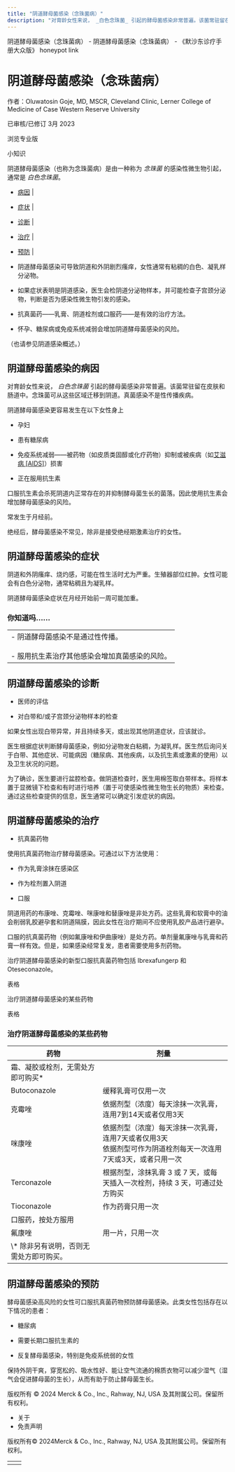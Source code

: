 ```yaml
---
title: "阴道酵母菌感染（念珠菌病）"
description: "对育龄女性来说， _白色念珠菌_ 引起的酵母菌感染非常普遍。该菌常驻留在皮肤和肠道中。念珠菌可从这些区域迁移到阴道。真菌感染不是性传播疾病。"
---
```


﻿阴道酵母菌感染（念珠菌病） \- 阴道酵母菌感染（念珠菌病） \- 《默沙东诊疗手册大众版》 honeypot link

# 阴道酵母菌感染（念珠菌病）

作者：Oluwatosin Goje, MD, MSCR, Cleveland Clinic, Lerner College of Medicine of Case
Western Reserve University

已审核/已修订 3月 2023

浏览专业版

小知识

阴道酵母菌感染（也称为念珠菌病）是由一种称为 _念珠菌_ 的感染性微生物引起，通常是 _白色念珠菌_。

- [病因](#病因_v804067_zh) \|
- [症状](#症状_v804073_zh) \|
- [诊断](#诊断_v21850223_zh) \|
- [治疗](#治疗_v804100_zh) \|
- [预防](#预防_v804088_zh) \|

- 阴道酵母菌感染可导致阴道和外阴剧烈瘙痒，女性通常有粘稠的白色、凝乳样分泌物。

- 如果症状表明是阴道感染，医生会检阴道分泌物样本，并可能检查子宫颈分泌物，判断是否为感染性微生物引发的感染。

- 抗真菌药——乳膏、阴道栓剂或口服药——是有效的治疗方法。

- 怀孕、糖尿病或免疫系统减弱会增加阴道酵母菌感染的风险。


（也请参见阴道感染概述。）

## 阴道酵母菌感染的病因

对育龄女性来说， _白色念珠菌_ 引起的酵母菌感染非常普遍。该菌常驻留在皮肤和肠道中。念珠菌可从这些区域迁移到阴道。真菌感染不是性传播疾病。

阴道酵母菌感染更容易发生在以下女性身上

- 孕妇

- 患有糖尿病

- 免疫系统减弱——被药物（如皮质类固醇或化疗药物）抑制或被疾病（如[艾滋病 \[AIDS\]](./{3968D7F9-A6D5-4548-9FEE-9B14C4949664}.html#v27413959_zh)）损害

- 正在服用抗生素


口服抗生素会杀死阴道内正常存在的并抑制酵母菌生长的菌落。因此使用抗生素会增加酵母菌感染的风险。

常发生于月经前。

绝经后，酵母菌感染不常见，除非是接受绝经期激素治疗的女性。

## 阴道酵母菌感染的症状

阴道和外阴瘙痒、烧灼感，可能在性生活时尤为严重。生殖器部位红肿。女性可能会有白色分泌物，通常粘稠且为凝乳样。

阴道酵母菌感染症状在月经开始前一周可能加重。

### 你知道吗……

|     |
| --- |
| - 阴道酵母菌感染不是通过性传播。<br>  <br>- 服用抗生素治疗其他感染会增加真菌感染的风险。 |

## 阴道酵母菌感染的诊断

- 医师的评估

- 对白带和/或子宫颈分泌物样本的检查


如果女性出现白带异常，并且持续多天，或出现其他阴道症状，应该就诊。

医生根据症状判断酵母菌感染，例如分泌物发白粘稠，为凝乳样。医生然后询问关于白带、其他症状、可能病因（糖尿病、其他疾病，以及抗生素或激素的使用）以及卫生状况的问题。

为了确诊，医生要进行盆腔检查。做阴道检查时，医生用棉签取白带样本。将样本置于显微镜下检查和有时进行培养（置于可使感染性微生物生长的物质）来检查。通过这些检查提供的信息，医生通常可以确定引发症状的病因。

## 阴道酵母菌感染的治疗

- 抗真菌药物


使用抗真菌药物治疗酵母菌感染。可通过以下方法使用：

- 作为乳膏涂抹在感染区

- 作为栓剂置入阴道

- 口服


阴道用药的布康唑、克霉唑、咪康唑和替康唑是非处方药。这些乳膏和软膏中的油会削弱乳胶避孕套和阴道隔膜，因此女性在治疗期间不应使用乳胶产品进行避孕。

口服的抗真菌药物（例如氟康唑和伊曲康唑）是处方药。单剂量氟康唑与乳膏和药膏一样有效。但是，如果感染经常复发，患者需要使用多剂药物。

治疗阴道酵母菌感染的新型口服抗真菌药物包括 Ibrexafungerp 和 Oteseconazole。

表格

治疗阴道酵母菌感染的某些药物

表格

### 治疗阴道酵母菌感染的某些药物

| 药物 | 剂量 |
| --- | --- |
| 霜、凝胶或栓剂，无需处方即可购买\* |
| Butoconazole | 缓释乳膏可仅用一次 |
| 克霉唑 | 依据剂型（浓度）每天涂抹一次乳膏，连用7到14天或者仅用3天 |
| 咪康唑 | 依据剂型（浓度）每天涂抹一次乳膏，连用7天或者仅用3天<br>依据剂型可作为阴道栓剂每天一次连用7天或3天，或者只用一次 |
| Terconazole | 根据剂型，涂抹乳膏 3 或 7 天，或每天插入一次栓剂，持续 3 天，可通过处方购买 |
| Tioconazole | 作为药膏只用一次 |
| 口服药，按处方服用 |
| 氟康唑 | 用一片，只用一次 |
| \\* 除非另有说明，否则无需处方即可购买。 |

## 阴道酵母菌感染的预防

酵母菌感染高风险的女性可口服抗真菌药物预防酵母菌感染。此类女性包括存在以下情况的患者：

- 糖尿病

- 需要长期口服抗生素的

- 反复酵母菌感染，特别是免疫系统弱的女性


保持外阴干爽，穿宽松的、吸水性好、能让空气流通的棉质衣物可以减少湿气（湿气会促进酵母菌的生长），从而有助于防止酵母菌生长。



版权所有 © 2024
Merck & Co., Inc., Rahway, NJ, USA 及其附属公司。保留所有权利。

- 关于
- 免责声明

版权所有© 2024Merck & Co., Inc., Rahway, NJ, USA 及其附属公司。保留所有权利。

|     |     |
| --- | --- |
|  |  |